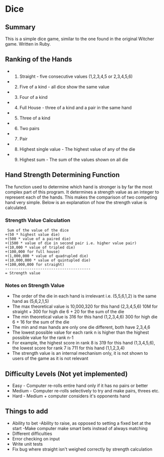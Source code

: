 # Dice

## Summary

This is a simple dice game, similar to the one found in the original Witcher game. Written in Ruby.

## Ranking of the Hands
- 1. Straight - five consecutive values (1,2,3,4,5 or 2,3,4,5,6)
- 2. Five of a kind - all dice show the same value
- 3. Four of a kind
- 4. Full House - three of a kind and a pair in the same hand
- 5. Three of a kind
- 6. Two pairs
- 7. Pair
- 8. Highest single value - The highest value of any of the die
- 9. Highest sum - The sum of the values shown on all die

## Hand Strength Determining Function
The function used to determine which hand is stronger is by far the most complex part of this 
program. It determines a strength value as an integer to represent each of the hands. This 
makes the comparison of two competing hand very simple. Below is an explanation of how the 
strength value is calculated.

### Strength Value Calculation 

```
 Sum of the value of the dice
+(50 * highest value die)
+(500 * value of a paired die)
+(1500 * value of die in second pair i.e. higher value pair)
+(10,000 * value of tripled die)
+(100,000 for full house)
+(1,000,000 * value of quadrupled die)
+(10,000,000 * value of quintupled die)
+(100,000,000 for straight)
---------------------------------------
= Strength value
```

### Notes on Strength Value
- The order of the die in each hand is irrelevant i.e. (5,5,6,1,2) is the same hand as (5,6,2,1,5)
- The max theoretical value is 10,000,320 for this hand (2,3,4,5,6) 10M for straight + 300 for high die 6 + 20 for the sum of the die
- The min theoretical value is 316 for this hand (1,2,3,4,6) 300 for high die 6 + 16 for the sum of the die
- The min and max hands are only one die different, both have 2,3,4,6
- The lowest possible value for each rank n is higher than the highest possible value for the rank n-1
- For example, the highest score in rank 8 is 319 for this hand (1,3,4,5,6), the lowest score for rank 7 is 711 for this hand (1,1,2,3,4)
- The strength value is an internal mechanism only, it is not shown to users of the game as it is not relevant 

## Difficulty Levels (Not yet implemented)
- Easy - Computer re-rolls entire hand only if it has no pairs or better
- Medium - Computer re-rolls selectively to try and make pairs, threes etc.
- Hard - Medium + computer considers it's opponents hand

## Things to add
- Ability to bet
	-Ability to raise, as opposed to setting a fixed bet at the start
	-Make computer make smart bets instead of always matching
- Different difficulties
- Error checking on input
- Write unit tests
- Fix bug where straight isn't weighed correctly by strength calculation

